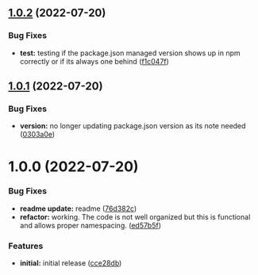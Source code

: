 ## [1.0.2](https://github.com/stratiformdigital/security-hub-sync/compare/v1.0.1...v1.0.2) (2022-07-20)


### Bug Fixes

* **test:** testing if the package.json managed version shows up in npm correctly or if its always one behind ([f1c047f](https://github.com/stratiformdigital/security-hub-sync/commit/f1c047f8250501385055977697157c851215c352))

## [1.0.1](https://github.com/stratiformdigital/security-hub-sync/compare/v1.0.0...v1.0.1) (2022-07-20)


### Bug Fixes

* **version:** no longer updating package.json version as its note needed ([0303a0e](https://github.com/stratiformdigital/security-hub-sync/commit/0303a0e930eee19a806ebc980fdc6ae528304342))

# 1.0.0 (2022-07-20)


### Bug Fixes

* **readme update:** readme ([76d382c](https://github.com/stratiformdigital/security-hub-sync/commit/76d382c35049980b2b06863e4256a4b8c3f799cd))
* **refactor:** working.  The code is not well organized but this is functional and allows proper namespacing. ([ed57b5f](https://github.com/stratiformdigital/security-hub-sync/commit/ed57b5f21f757861bba40e93e70d53acd99e1f92))


### Features

* **initial:** initial release ([cce28db](https://github.com/stratiformdigital/security-hub-sync/commit/cce28dbd14e6f394dc9e534e481cd01a21ce18a1))
